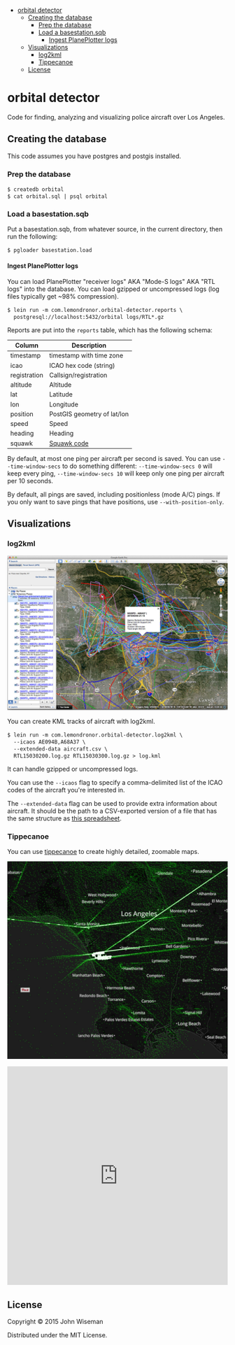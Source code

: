 - [orbital detector](#)
    - [Creating the database](#)
        - [Prep the database](#)
        - [Load a basestation.sqb](#)
            - [Ingest PlanePlotter logs](#)
    - [Visualizations](#)
        - [log2kml](#)
        - [Tippecanoe](#)
    - [License](#)

# orbital detector

Code for finding, analyzing and visualizing police aircraft over Los Angeles.

## Creating the database

This code assumes you have postgres and postgis installed.


### Prep the database

```
$ createdb orbital
$ cat orbital.sql | psql orbital
```


### Load a basestation.sqb

Put a basestation.sqb, from whatever source, in the current directory,
then run the following:

```
$ pgloader basestation.load
```


#### Ingest PlanePlotter logs

You can load PlanePlotter "receiver logs" AKA "Mode-S logs" AKA "RTL
logs" into the database. You can load gzipped or uncompressed logs
(log files typically get ~98% compression).

```
$ lein run -m com.lemondronor.orbital-detector.reports \
  postgresql://localhost:5432/orbital logs/RTL*.gz
```

Reports are put into the `reports` table, which has the following schema:

| Column       | Description                 |
|--------------|-----------------------------|
| timestamp    | timestamp with time zone    |
| icao         | ICAO hex code (string)      |
| registration | Callsign/registration       |
| altitude     | Altitude                    |
| lat          | Latitude                    |
| lon          | Longitude                   |
| position     | PostGIS geometry of lat/lon |
| speed        | Speed                       |
| heading      | Heading                     |
| squawk       | [Squawk code](http://en.wikipedia.org/wiki/Transponder_%28aeronautics%29#Code_assignments) |


By default, at most one ping per aircraft per second is saved. You can
use `--time-window-secs` to do something different:
`--time-window-secs 0` will keep every ping, `--time-window-secs 10`
will keep only one ping per aircraft per 10 seconds.

By default, all pings are saved, including positionless (mode A/C)
pings. If you only want to save pings that have positions, use
`--with-position-only`.


## Visualizations

### log2kml

![KML screenshot](/screenshots/log2kml.jpg?raw=true "KML screenshot")

You can create KML tracks of aircraft with log2kml.

```
$ lein run -m com.lemondronor.orbital-detector.log2kml \
  --icaos AE094B,A68A37 \
  --extended-data aircraft.csv \
  RTL15030200.log.gz RTL15030300.log.gz > log.kml
```

It can handle gzipped or uncompressed logs.

You can use the `--icaos` flag to specify a comma-delimited list of
the ICAO codes of the aircraft you're interested in.

The `--extended-data` flag can be used to provide extra information
about aircraft. It should be the path to a CSV-exported version of a
file that has the same structure as
[this spreadsheet](https://docs.google.com/spreadsheets/d/1lAJzkdHX554RbqzRU3hIIl6Aen9b57d_oXbOQnQTzRY/edit?usp=sharing).


### Tippecanoe

You can use [tippecanoe](https://github.com/mapbox/tippecanoe) to
create highly detailed, zoomable maps.

![tippecanoe map screenshot](/screenshots/tippecanoe-map.jpg?raw=true "tippecanoe map screenshot")

<iframe width="100%" height="500px" frameBorder="0" src="https://api.tiles.mapbox.com/v4/wiseman.61620a88/page.html?access_token=pk.eyJ1Ijoid2lzZW1hbiIsImEiOiJHbzAtOHgwIn0.Pj1Nx77LS1-ujzRKJVOttA#10/33.9365/-118.3736"></iframe>


## License

Copyright © 2015 John Wiseman

Distributed under the MIT License.
